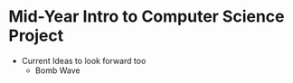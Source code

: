 # Mid-Year Intro to Computer Science Project

* Current Ideas to look forward too
  * Bomb Wave 
   
    